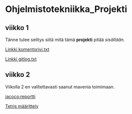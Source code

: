 # Ohjelmistotekniikka_Projekti

## viikko 1

Tänne tulee selitys siitä mitä tämä **projekti** pitää *sisällään*.

[Linkki komentorivi.txt](https://github.com/LKonsta/ot-harjoitustyo/blob/master/laskarit/viikko1/komentorivi.txt)

[Linkki gitlog.txt](https://github.com/LKonsta/ot-harjoitustyo/blob/master/laskarit/viikko1/gitlog.txt)

## viikko 2

Viikolla 2 en valitettavasti saanut mavenia toimimaan.
 
[jacoco:reportti](https://github.com/LKonsta/ot-harjoitustyo/blob/master/laskarit/viikko2/jacoco:report.png)

[Tetris määrittely](https://github.com/LKonsta/ot-harjoitustyo/blob/master/dokumentaatio/maarittelydokumentti.md)
